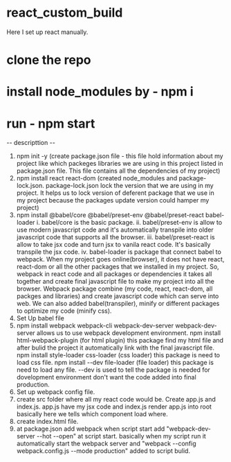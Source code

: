 # react_custom_build
Here I set up react manually.
# clone the repo
# install node_modules by - npm i
# run - npm start
-- descripttion --
1. npm init -y 
    (create package.json file - this file hold   information about my project like which packeges libraries we are using in this project listed in package.json file. This file contains all the dependencies of my project)
2. npm install react react-dom 
    (created node_modules and package-lock.json. package-lock.json lock the version that we are using in my project. It helps us to lock version of deferent package that we use in my project because the packages update version could hamper my project)
3. npm install @babel/core @babel/preset-env @babel/preset-react babel-loader
    i. babel/core is the basic package.
    ii. babel/preset-env is allow to use modern javascript code and it's automatically transpile into older javascript code that supports all the browser.
    iii. babel/preset-react is allow to take jsx code and turn jsx to vanila react code. It's basically transpile the jsx code.
    iv. babel-loader is package that connect babel to webpack. When my project goes online(browser), it does not have react, react-dom or all the other packages that we installed in my project. So, webpack in react code and all packages or dependencies it takes all together and create final javascript file to make my project into all the browser. Webpack package combine (my code, react, react-dom, all packges and libraries) and create javascript code which can serve into web. We can also added babel(transpiler), minify or different packages to optimize my code (minify css).
4. Set Up babel file
5. npm install webpack webpack-cli webpack-dev-server
     webpack-dev-server allows us to use webpack development environment.
     npm install html-webpack-plugin (for html plugin)
     this package find my html file and after bulid the project it automatically link with the final javascript file.
      npm install style-loader css-loader (css loader) this package is need to load css file.
      npm install --dev file-loader (file loader) this package is need to load any file. --dev is used to tell the package is needed for dovelopment environment don't want the code added into final production.
6. Set up webpack config file.
7. create src folder where all my react code would be. Create app.js and index.js. app.js have my jsx code and index.js render app.js into root basically here we tells which component load where.
8. create index.html file.
9. at package.json add webpack when script start add "webpack-dev-server --hot --open" at script start. basically when my script run it automatically start the webpack server and "webpack --config webpack.config.js --mode production" added to script bulid.
